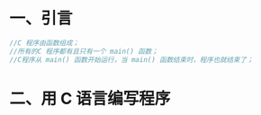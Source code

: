 # 一、引言

```c
//C 程序由函数组成；
//所有的C 程序都有且只有一个 main() 函数；
//C程序从 main() 函数开始运行，当 main() 函数结束时，程序也就结束了；
```

# 二、用 C 语言编写程序

